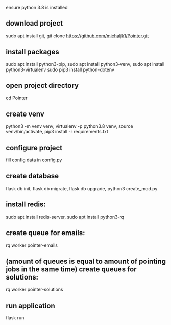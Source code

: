 ensure python 3.8 is installed

download project
--------------
sudo apt install git,
git clone https://github.com/michaljk1/Pointer.git

install packages
--------------
sudo apt install python3-pip,
sudo apt install python3-venv,
sudo apt install python3-virtualenv
sudo pip3 install python-dotenv

open project directory
-------------
cd Pointer

create venv
--------------
python3 -m venv venv,
virtualenv -p python3.8 venv,
source venv/bin/activate,
pip3 install -r requirements.txt

configure project
--------------
fill config data in config.py

create database
--------------
flask db init,
flask db migrate,
flask db upgrade,
python3 create_mod.py

install redis:
--------------
sudo apt install redis-server,
sudo apt install python3-rq

create queue for emails:
--------------
rq worker pointer-emails

(amount of queues is equal to amount of pointing jobs in the same time)
create queues for solutions:
--------------
rq worker pointer-solutions

run application
--------------
flask run
